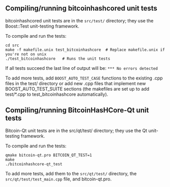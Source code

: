 Compiling/running bitcoinhashcored unit tests
------------------------------------

bitcoinhashcored unit tests are in the `src/test/` directory; they
use the Boost::Test unit-testing framework.

To compile and run the tests:

	cd src
	make -f makefile.unix test_bitcoinhashcore  # Replace makefile.unix if you're not on unix
	./test_bitcoinhashcore   # Runs the unit tests

If all tests succeed the last line of output will be:
`*** No errors detected`

To add more tests, add `BOOST_AUTO_TEST_CASE` functions to the existing
.cpp files in the test/ directory or add new .cpp files that
implement new BOOST_AUTO_TEST_SUITE sections (the makefiles are
set up to add test/*.cpp to test_bitcoinhashcore automatically).


Compiling/running BitcoinHasHCore-Qt unit tests
---------------------------------------

Bitcoin-Qt unit tests are in the src/qt/test/ directory; they
use the Qt unit-testing framework.

To compile and run the tests:

	qmake bitcoin-qt.pro BITCOIN_QT_TEST=1
	make
	./bitcoinhashcore-qt_test

To add more tests, add them to the `src/qt/test/` directory,
the `src/qt/test/test_main.cpp` file, and bitcoin-qt.pro.
